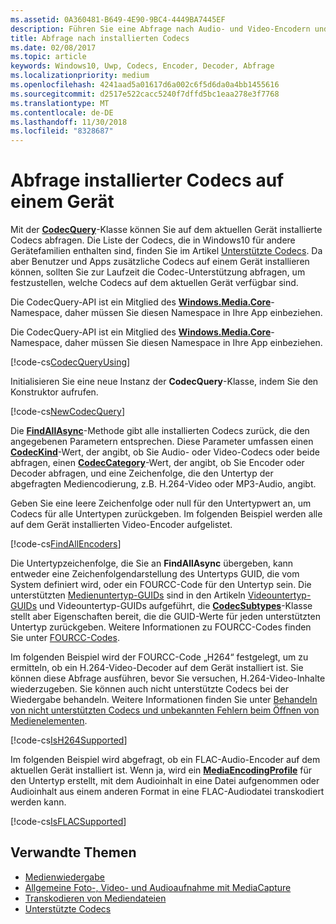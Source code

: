 ```yaml
---
ms.assetid: 0A360481-B649-4E90-9BC4-4449BA7445EF
description: Führen Sie eine Abfrage nach Audio- und Video-Encodern und -Decodern durch, die auf einem Gerät installiert ist.
title: Abfrage nach installierten Codecs
ms.date: 02/08/2017
ms.topic: article
keywords: Windows10, Uwp, Codecs, Encoder, Decoder, Abfrage
ms.localizationpriority: medium
ms.openlocfilehash: 4241aad5a01617d6a002c6f5d6da0a4bb1455616
ms.sourcegitcommit: d2517e522cacc5240f7dffd5bc1eaa278e3f7768
ms.translationtype: MT
ms.contentlocale: de-DE
ms.lasthandoff: 11/30/2018
ms.locfileid: "8328687"
---
```

# <a name="query-for-codecs-installed-on-a-device"></a>Abfrage installierter Codecs auf einem Gerät
Mit der **[CodecQuery](https://docs.microsoft.com/uwp/api/windows.media.core.codecquery)**-Klasse können Sie auf dem aktuellen Gerät installierte Codecs abfragen. Die Liste der Codecs, die in Windows10 für andere Gerätefamilien enthalten sind, finden Sie im Artikel [Unterstützte Codecs](supported-codecs.md). Da aber Benutzer und Apps zusätzliche Codecs auf einem Gerät installieren können, sollten Sie zur Laufzeit die Codec-Unterstützung abfragen, um festzustellen, welche Codecs auf dem aktuellen Gerät verfügbar sind.

Die CodecQuery-API ist ein Mitglied des **[Windows.Media.Core](https://docs.microsoft.com/uwp/api/windows.media.core)**-Namespace, daher müssen Sie diesen Namespace in Ihre App einbeziehen.

Die CodecQuery-API ist ein Mitglied des **[Windows.Media.Core](https://docs.microsoft.com/uwp/api/windows.media.core)**-Namespace, daher müssen Sie diesen Namespace in Ihre App einbeziehen.

[!code-cs[CodecQueryUsing](./code/TranscodeWin10/cs/MainPage.xaml.cs#SnippetCodecQueryUsing)]

Initialisieren Sie eine neue Instanz der **CodecQuery**-Klasse, indem Sie den Konstruktor aufrufen.

[!code-cs[NewCodecQuery](./code/TranscodeWin10/cs/MainPage.xaml.cs#SnippetNewCodecQuery)]

Die **[FindAllAsync](https://docs.microsoft.com/uwp/api/windows.media.core.codecquery.findallasync)**-Methode gibt alle installierten Codecs zurück, die den angegebenen Parametern entsprechen. Diese Parameter umfassen einen **[CodecKind](https://docs.microsoft.com/uwp/api/windows.media.core.codeckind)**-Wert, der angibt, ob Sie Audio- oder Video-Codecs oder beide abfragen, einen **[CodecCategory](https://docs.microsoft.com/uwp/api/windows.media.core.codeccategory)**-Wert, der angibt, ob Sie Encoder oder Decoder abfragen, und eine Zeichenfolge, die den Untertyp der abgefragten Mediencodierung, z.B. H.264-Video oder MP3-Audio, angibt.

Geben Sie eine leere Zeichenfolge oder null für den Untertypwert an, um Codecs für alle Untertypen zurückgeben. Im folgenden Beispiel werden alle auf dem Gerät installierten Video-Encoder aufgelistet.

[!code-cs[FindAllEncoders](./code/TranscodeWin10/cs/MainPage.xaml.cs#SnippetFindAllEncoders)]

Die Untertypzeichenfolge, die Sie an **FindAllAsync** übergeben, kann entweder eine Zeichenfolgendarstellung des Untertyps GUID, die vom System definiert wird, oder ein FOURCC-Code für den Untertyp sein. Die unterstützten [Medienuntertyp-GUIDs](https://msdn.microsoft.com/library/windows/desktop/aa372553(v=vs.85).aspx) sind in den Artikeln [Videountertyp-GUIDs](https://msdn.microsoft.com/library/windows/desktop/aa370819(v=vs.85).aspx) und Videountertyp-GUIDs aufgeführt, die **[CodecSubtypes](https://docs.microsoft.com/uwp/api/windows.media.core.codecsubtypes)**-Klasse stellt aber Eigenschaften bereit, die die GUID-Werte für jeden unterstützten Untertyp zurückgeben. Weitere Informationen zu FOURCC-Codes finden Sie unter [FOURCC-Codes](https://msdn.microsoft.com/library/windows/desktop/dd375802(v=vs.85).aspx). 

Im folgenden Beispiel wird der FOURCC-Code „H264“ festgelegt, um zu ermitteln, ob ein H.264-Video-Decoder auf dem Gerät installiert ist. Sie können diese Abfrage ausführen, bevor Sie versuchen, H.264-Video-Inhalte wiederzugeben. Sie können auch nicht unterstützte Codecs bei der Wiedergabe behandeln. Weitere Informationen finden Sie unter [Behandeln von nicht unterstützten Codecs und unbekannten Fehlern beim Öffnen von Medienelementen](https://docs.microsoft.com/windows/uwp/audio-video-camera/media-playback-with-mediasource#handle-unsupported-codecs-and-unknown-errors-when-opening-media-items).

[!code-cs[IsH264Supported](./code/TranscodeWin10/cs/MainPage.xaml.cs#SnippetIsH264Supported)]

Im folgenden Beispiel wird abgefragt, ob ein FLAC-Audio-Encoder auf dem aktuellen Gerät installiert ist. Wenn ja, wird ein **[MediaEncodingProfile](https://docs.microsoft.com/uwp/api/Windows.Media.MediaProperties.MediaEncodingProfile)** für den Untertyp erstellt, mit dem Audioinhalt in eine Datei aufgenommen oder Audioinhalt aus einem anderen Format in eine FLAC-Audiodatei transkodiert werden kann.

[!code-cs[IsFLACSupported](./code/TranscodeWin10/cs/MainPage.xaml.cs#SnippetIsFLACSupported)]

## <a name="related-topics"></a>Verwandte Themen

* [Medienwiedergabe](media-playback.md)
* [Allgemeine Foto-, Video- und Audioaufnahme mit MediaCapture](basic-photo-video-and-audio-capture-with-MediaCapture.md)
* [Transkodieren von Mediendateien](transcode-media-files.md)
* [Unterstützte Codecs](supported-codecs.md)
 

 




